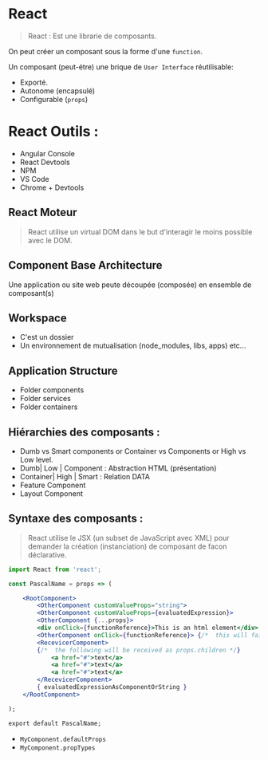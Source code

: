 
# React

> React : Est une librarie de composants.

On peut créer un composant sous la forme d'une `function`.

Un composant (peut-étre) une brique de `User Interface` réutilisable:
* Exporté.
* Autonome (encapsulé)
* Configurable (`props`)

# React Outils :

* Angular Console
* React Devtools
* NPM
* VS Code
* Chrome + Devtools

## React Moteur

> React utilise un virtual DOM dans le but d'interagir le moins possible avec le DOM.

## Component Base Architecture

Une application ou site web peute découpée (composée) en ensemble de composant(s)

## Workspace

* C'est un dossier
* Un environnement de mutualisation (node_modules, libs, apps) etc...

## Application Structure

* Folder components
* Folder services
* Folder containers

## Hiérarchies des composants :

* Dumb vs Smart components or Container vs Components or High vs Low level.
* Dumb| Low | Component : Abstraction HTML (présentation)
* Container| High | Smart : Relation DATA
* Feature Component
* Layout Component

## Syntaxe des composants :

> React utilise le JSX (un subset de JavaScript avec XML) pour demander la création (instanciation) de composant de facon déclarative.

```jsx
import React from 'react';

const PascalName = props => (

    <RootComponent>
        <OtherComponent customValueProps="string">
        <OtherComponent customValueProps={evaluatedExpression}>
        <OtherComponent {...props}>
        <div onClick={functionReference}>This is an html element</div>
        <OtherComponent onClick={functionReference}> {/*  this will fail cant listen DOM Evevmt on Component */}
        <RecevicerComponent>
        {/*  the following will be received as props.children */}
            <a href="#">text</a>
            <a href="#">text</a>
            <a href="#">text</a>
        </RecevicerComponent>
        { evaluatedExpressionAsComponentOrString }
    </RootComponent>

);

export default PascalName;

```

* `MyComponent.defaultProps`
* `MyComponent.propTypes`